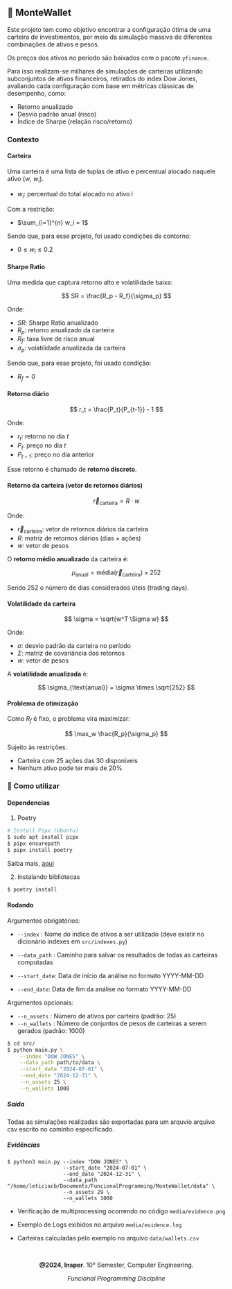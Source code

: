
## 🚀 MonteWallet

Este projeto tem como objetivo encontrar a configuração ótima de uma carteira de investimentos,
por meio da simulação massiva de diferentes combinações de ativos e pesos.

Os preços dos ativos no período são baixados com o pacote `yfinance`.

Para isso realizam-se milhares de simulações de carteiras utilizando subconjuntos de ativos financeiros, retirados do index Dow Jones,
avaliando cada configuração com base em métricas clássicas de desempenho, como:

- Retorno anualizado
- Desvio padrão anual (risco)
- Índice de Sharpe (relação risco/retorno)

###  Contexto

#### Carteira

Uma carteira é uma lista de tuplas de ativo e percentual alocado naquele ativo ($w$, $w_i$).

* $w_i$: percentual do total alocado no ativo $i$

Com a restrição:

* $\sum_{i=1}^{n} w_i = 1$

Sendo que, para esse projeto, foi usado condições de contorno:

* $0 \leq w_i \leq 0.2$


####  Sharpe Ratio

Uma medida que captura retorno alto e volatilidade baixa:

$$
SR = \frac{R_p - R_f}{\sigma_p}
$$

Onde:

* $SR$: Sharpe Ratio anualizado
* $R_p$: retorno anualizado da carteira
* $R_f$: taxa livre de risco anual 
* $\sigma_p$: volatilidade anualizada da carteira

Sendo que, para esse projeto, foi usado condição:

* $R_f = 0$

#### Retorno diário

$$
r_t = \frac{P_t}{P_{t-1}} - 1
$$

Onde:

* $r_t$: retorno no dia $t$
* $P_t$: preço no dia $t$
* $P_{t-1}$: preço no dia anterior

Esse retorno é chamado de **retorno discreto**.


#### Retorno da carteira (vetor de retornos diários)

$$
\vec{r}_{\text{carteira}} = R \cdot w
$$

Onde:

* $\vec{r}_{\text{carteira}}$: vetor de retornos diários da carteira
* $R$: matriz de retornos diários (dias × ações)
* $w$: vetor de pesos

O **retorno médio anualizado** da carteira é:

$$
\mu_{\text{anual}} = \text{média}(\vec{r}_{\text{carteira}}) \times 252
$$

Sendo 252 o número de dias considerados úteis (trading days).

#### Volatilidade da carteira

$$
\sigma = \sqrt{w^T \Sigma w}
$$

Onde:

* $\sigma$: desvio padrão da carteira no período
* $\Sigma$: matriz de covariância dos retornos
* $w$: vetor de pesos

A **volatilidade anualizada** é:

$$
\sigma_{\text{anual}} = \sigma \times \sqrt{252}
$$


#### Problema de otimização

Como $R_f$ é fixo, o problema vira maximizar:

$$
\max_w \frac{R_p}{\sigma_p}
$$

Sujeito às restrições:

* Carteira com 25 ações das 30 disponíveis
* Nenhum ativo pode ter mais de 20%

### 📌 Como utilizar

#### Dependencias

1. Poetry
```bash 
# Install Pipx (Ubuntu)
$ sudo apt install pipx
$ pipx ensurepath
$ pipx install poetry
```
Saiba mais, [aqui](https://python-poetry.org/docs/)

2. Instalando bibliotecas
```bash 
$ poetry install  
```

#### Rodando

Argumentos obrigatórios:

  * `--index`     :    Nome do índice de ativos a ser utilizado (deve existir no dicionário indexes em `src/indexes.py`)

  * `--data_path` :    Caminho para salvar os resultados de todas as carteiras computadas

  * `--start_date`:    Data de início da análise no formato YYYY-MM-DD

  * `--end_date`:      Data de fim da análise no formato YYYY-MM-DD

Argumentos opcionais:

* `--n_assets`  :    Número de ativos por carteira (padrão: 25)
* `--n_wallets` :    Número de conjuntos de pesos de carteiras a serem gerados (padrão: 1000)


```bash
$ cd src/
$ python main.py \
    --index "DOW JONES" \
    --data_path path/to/data \
    --start_date "2024-07-01" \
    --end_date "2024-12-31" \
    --n_assets 25 \
    --n_wallets 1000
```
##### Saída

Todas as simulações realizadas são exportadas para um arquvio arquivo csv escrito no caminho especificado.

##### Evidências

```
$ python3 main.py --index "DOW JONES" \
                  --start_date "2024-07-01" \
                  --end_date "2024-12-31" \
                  --data_path "/home/leticiacb/Documents/FuncionalProgramming/MonteWallet/data" \
                  --n_assets 29 \
                  --n_wallets 1000 
```

* Verificação de multiprocessing ocorrendo no código `media/evidence.png`

* Exemplo de Logs exibidos no arquivo `media/evidence.log`

* Carteiras calculadas pelo exemplo no arquivo `data/wallets.csv`

<br>

<div align="center">
  
**@2024, Insper**. 10° Semester, Computer Engineering.

_Funcional Programming Discipline_
  
</div>
